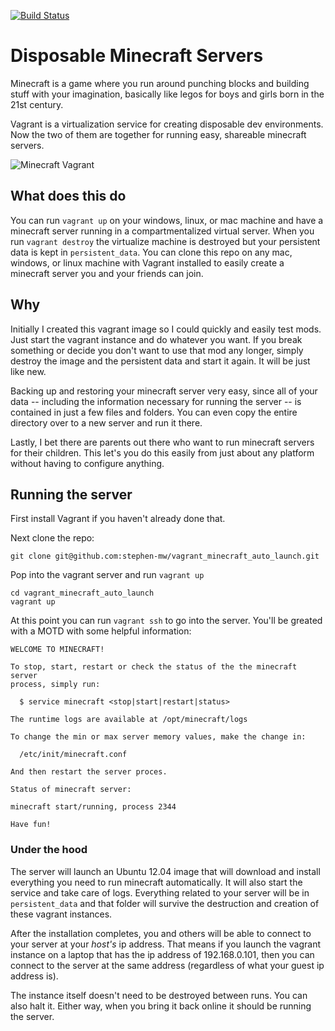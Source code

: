 [![Build Status](https://travis-ci.org/stephen-mw/vagrant_minecraft.svg?branch=add-travis)](https://travis-ci.org/stephen-mw/vagrant_minecraft)

# Disposable Minecraft Servers
Minecraft is a game where you run around punching blocks and building stuff with your imagination, basically like legos for boys and girls born in the 21st century.

Vagrant is a virtualization service for creating disposable dev environments. Now the two of them are together for running easy, shareable minecraft servers.


![Minecraft Vagrant](https://i.imgur.com/g6mFnta.png?1 "Minecraft running inside Vagrant")

## What does this do
You can run ```vagrant up``` on your windows, linux, or mac machine and have a minecraft server running in a compartmentalized virtual server. When you run ```vagrant destroy``` the virtualize machine is destroyed but your persistent data is kept in ```persistent_data```. You can clone this repo on any mac, windows, or linux machine with Vagrant installed to easily create a minecraft server you and your friends can join.

## Why
Initially I created this vagrant image so I could quickly and easily test mods. Just start the vagrant instance and do whatever you want. If you break something or decide you don't want to use that mod any longer, simply destroy the image and the persistent data and start it again. It will be just like new.

Backing up and restoring your minecraft server very easy, since all of your data -- including the information necessary for running the server -- is contained in just a few files and folders. You can even copy the entire directory over to a new server and run it there.

Lastly, I bet there are parents out there who want to run minecraft servers for their children. This let's you do this easily from just about any platform without having to configure anything.

## Running the server
First install Vagrant if you haven't already done that.

Next clone the repo:
```
git clone git@github.com:stephen-mw/vagrant_minecraft_auto_launch.git
```

Pop into the vagrant server and run ```vagrant up```
```
cd vagrant_minecraft_auto_launch
vagrant up
```

At this point you can run ```vagrant ssh``` to go into the server. You'll be greated with a MOTD with some helpful information:
```
WELCOME TO MINECRAFT!

To stop, start, restart or check the status of the the minecraft server
process, simply run:

  $ service minecraft <stop|start|restart|status>

The runtime logs are available at /opt/minecraft/logs

To change the min or max server memory values, make the change in:

  /etc/init/minecraft.conf

And then restart the server proces.

Status of minecraft server:

minecraft start/running, process 2344

Have fun!
```

### Under the hood
The server will launch an Ubuntu 12.04 image that will download and install everything you need to run minecraft automatically. It will also start the service and take care of logs. Everything related to your server will be in ```persistent_data``` and that folder will survive the destruction and creation of these vagrant instances.

After the installation completes, you and others will be able to connect to your server at your _host's_ ip address. That means if you launch the vagrant instance on a laptop that has the ip address of 192.168.0.101, then you can connect to the server at the same address (regardless of what your guest ip address is).

The instance itself doesn't need to be destroyed between runs. You can also halt it. Either way, when you bring it back online it should be running the server.

